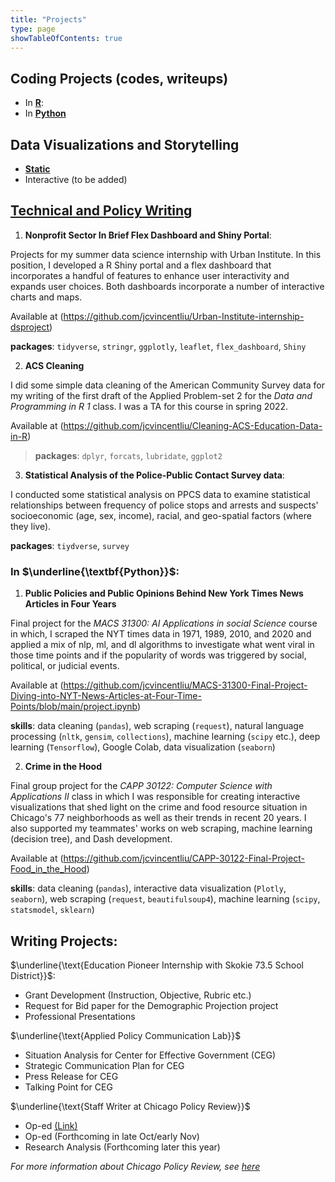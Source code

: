 ```yaml
---
title: "Projects"
type: page
showTableOfContents: true
---
```



## Coding Projects (codes, writeups)


* In [**R**](/projects/R_coding/): 
* In [**Python**](/projects/Python_coding/)

## Data Visualizations and Storytelling

* [**Static**](/projects/Visualizations)
* Interactive (to be added)

## [Technical and Policy Writing](/projects/Writing)



1. **Nonprofit Sector In Brief Flex Dashboard and Shiny Portal**:
      
Projects for my summer data science internship with Urban Institute. In this position, I developed a R Shiny portal and a flex dashboard that incorporates a handful of features to enhance user interactivity and expands user choices. Both dashboards incorporate a number of interactive charts and maps. 

Available at (https://github.com/jcvincentliu/Urban-Institute-internship-dsproject)

$\textbf{packages}$: `tidyverse`, `stringr`, `ggplotly`, `leaflet`, `flex_dashboard`, `Shiny`

      
2. **ACS Cleaning**

I did some simple data cleaning of the American Community Survey data for my writing of the first draft of the Applied Problem-set 2 for the *Data and Programming in R 1* class. I was a TA for this course in spring 2022. 

Available at (https://github.com/jcvincentliu/Cleaning-ACS-Education-Data-in-R)

> $\textbf{packages}$: `dplyr`, `forcats`, `lubridate`, `ggplot2`


3. **Statistical Analysis of the Police-Public Contact Survey data**:

I conducted some statistical analysis on PPCS data to examine statistical relationships
  between frequency of police stops and arrests and suspects' socioeconomic (age, sex, income), racial, and geo-spatial factors (where they live).

$\textbf{packages}$: `tiydverse`, `survey`



### In $\underline{\textbf{Python}}$:

1. **Public Policies and Public Opinions Behind New York Times News Articles in Four Years**

Final project for the *MACS 31300: AI Applications in social Science* course in which, I scraped the NYT times data in 1971, 1989, 2010, and 2020 and applied a mix of nlp, ml, and dl algorithms to investigate what went viral in those time points and if the popularity of words was triggered by social, political, or judicial events. 

Available at (https://github.com/jcvincentliu/MACS-31300-Final-Project-Diving-into-NYT-News-Articles-at-Four-Time-Points/blob/main/project.ipynb)

$\textbf{skills}$: data cleaning (`pandas`), web scraping (`request`), natural language processing (`nltk`, `gensim`, `collections`), machine learning (`scipy` etc.), deep learning (`Tensorflow`), Google Colab, data visualization (`seaborn`)

2. **Crime in the Hood**

Final group project for the *CAPP 30122: Computer Science with Applications II* class in which I was responsible for creating interactive visualizations that shed light on the crime and food resource situation in Chicago's 77 neighborhoods as well as their trends in recent 20 years. I also supported my teammates' works on web scraping, machine learning (decision tree), and Dash development. 

Available at (https://github.com/jcvincentliu/CAPP-30122-Final-Project-Food_in_the_Hood)

$\textbf{skills}$: data cleaning (`pandas`), interactive data visualization (`Plotly`, `seaborn`), web scraping (`request`, `beautifulsoup4`), machine learning (`scipy`, `statsmodel`, `sklearn`)

## Writing Projects:

$\underline{\text{Education Pioneer Internship with Skokie 73.5 School District}}$:

- Grant Development (Instruction, Objective, Rubric etc.)
- Request for Bid paper for the Demographic Projection project
- Professional Presentations

$\underline{\text{Applied Policy Communication Lab}}$

- Situation Analysis for Center for Effective Government (CEG)
- Strategic Communication Plan for CEG
- Press Release for CEG
- Talking Point for CEG

$\underline{\text{Staff Writer at Chicago Policy Review}}$
- Op-ed [(Link)](https://chicagopolicyreview.org/2022/01/19/soldiers-to-guardians-transition-to-a-community-policing-model/)
- Op-ed (Forthcoming in late Oct/early Nov)
- Research Analysis (Forthcoming later this year)

*For more information about Chicago Policy Review, see [here](https://chicagopolicyreview.org/about/)*


